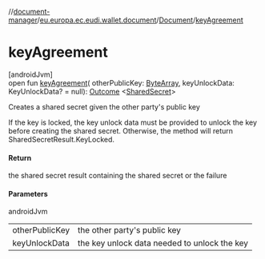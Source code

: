 //[document-manager](../../../index.md)/[eu.europa.ec.eudi.wallet.document](../index.md)/[Document](index.md)/[keyAgreement](key-agreement.md)

# keyAgreement

[androidJvm]\
open fun [keyAgreement](key-agreement.md)(
otherPublicKey: [ByteArray](https://kotlinlang.org/api/latest/jvm/stdlib/kotlin/-byte-array/index.html),
keyUnlockData: KeyUnlockData? = null): [Outcome](../-outcome/index.md)
&lt;[SharedSecret](../-shared-secret/index.md)&gt;

Creates a shared secret given the other party's public key

If the key is locked, the key unlock data must be provided to unlock the key before creating the
shared secret. Otherwise, the method will return SharedSecretResult.KeyLocked.

#### Return

the shared secret result containing the shared secret or the failure

#### Parameters

androidJvm

|                |                                              |
|----------------|----------------------------------------------|
| otherPublicKey | the other party's public key                 |
| keyUnlockData  | the key unlock data needed to unlock the key |
